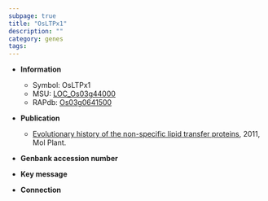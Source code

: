```yaml
---
subpage: true
title: "OsLTPx1"
description: ""
category: genes
tags: 
---
```


* **Information**  
    + Symbol: OsLTPx1  
    + MSU: [LOC_Os03g44000](http://rice.plantbiology.msu.edu/cgi-bin/ORF_infopage.cgi?orf=LOC_Os03g44000)  
    + RAPdb: [Os03g0641500](http://rapdb.dna.affrc.go.jp/viewer/gbrowse_details/irgsp1?name=Os03g0641500)  

* **Publication**  
    + [Evolutionary history of the non-specific lipid transfer proteins](http://www.ncbi.nlm.nih.gov/pubmed?term=Evolutionary+history+of+the+non-specific+lipid+transfer+proteins%5BTitle%5D), 2011, Mol Plant.

* **Genbank accession number**  

* **Key message**  

* **Connection**  



